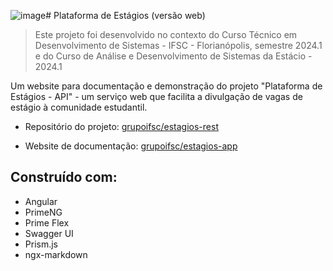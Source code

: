 ![image](https://github.com/user-attachments/assets/ed4c597f-cb44-4c81-968a-78c72866b386)# Plataforma de Estágios (versão web)

> Este projeto foi desenvolvido no contexto do Curso Técnico em Desenvolvimento de Sistemas - IFSC - Florianópolis, semestre 2024.1 e do Curso de Análise e Desenvolvimento de Sistemas da Estácio - 2024.1

Um website para documentação e demonstração do projeto "Plataforma de Estágios - API" - um serviço web que facilita a divulgação de vagas de estágio à comunidade estudantil. 

- Repositório do projeto: [grupoifsc/estagios-rest](https://github.com/grupoifsc/estagios-rest)

- Website de documentação: [grupoifsc/estagios-app](https://grupoifsc.github.io/estagios-app/)

## Construído com:
- Angular
- PrimeNG
- Prime Flex
- Swagger UI
- Prism.js
- ngx-markdown
